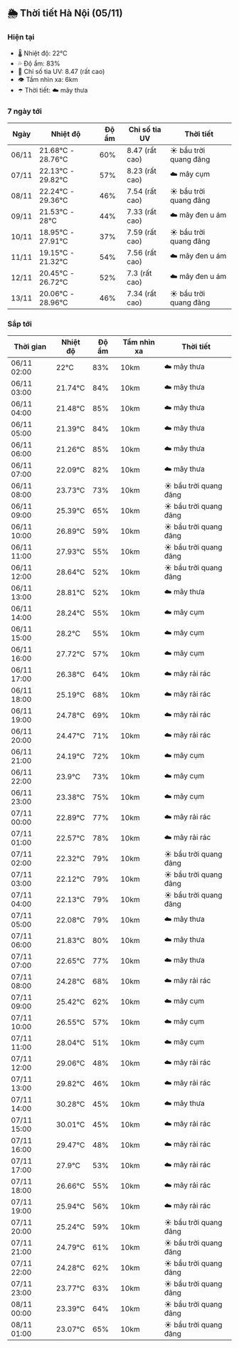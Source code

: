 ## 🌦️ Thời tiết Hà Nội (05/11)

### Hiện tại

- 🌡️ Nhiệt độ: 22℃
- 💦 Độ ẩm: 83%
- 🌟 Chỉ số tia UV: 8.47 (rất cao)
- 👁️ Tầm nhìn xa: 6km
- ☂️ Thời tiết: ☁️ mây thưa

### 7 ngày tới

| Ngày | Nhiệt độ | Độ ẩm | Chỉ số tia UV | Thời tiết |
| --- | --- | --- | --- | --- |
| 06/11 | 21.68℃ - 28.76℃ | 60% | 8.47 (rất cao) | ☀️ bầu trời quang đãng |
| 07/11 | 22.13℃ - 29.82℃ | 57% | 8.23 (rất cao) | ☁️ mây cụm |
| 08/11 | 22.24℃ - 29.36℃ | 46% | 7.54 (rất cao) | ☀️ bầu trời quang đãng |
| 09/11 | 21.53℃ - 28℃ | 44% | 7.33 (rất cao) | ☁️ mây đen u ám |
| 10/11 | 18.95℃ - 27.91℃ | 37% | 7.59 (rất cao) | ☀️ bầu trời quang đãng |
| 11/11 | 19.15℃ - 21.32℃ | 54% | 7.56 (rất cao) | ☁️ mây đen u ám |
| 12/11 | 20.45℃ - 26.72℃ | 52% | 7.3 (rất cao) | ☁️ mây đen u ám |
| 13/11 | 20.06℃ - 28.96℃ | 46% | 7.34 (rất cao) | ☀️ bầu trời quang đãng |

### Sắp tới

| Thời gian | Nhiệt độ | Độ ẩm | Tầm nhìn xa | Thời tiết |
| --- | --- | --- | --- | --- |
| 06/11 02:00 | 22℃ | 83% | 10km | ☁️ mây thưa |
| 06/11 03:00 | 21.74℃ | 84% | 10km | ☁️ mây thưa |
| 06/11 04:00 | 21.48℃ | 85% | 10km | ☁️ mây thưa |
| 06/11 05:00 | 21.39℃ | 84% | 10km | ☁️ mây thưa |
| 06/11 06:00 | 21.26℃ | 85% | 10km | ☁️ mây thưa |
| 06/11 07:00 | 22.09℃ | 82% | 10km | ☁️ mây thưa |
| 06/11 08:00 | 23.73℃ | 73% | 10km | ☀️ bầu trời quang đãng |
| 06/11 09:00 | 25.39℃ | 65% | 10km | ☀️ bầu trời quang đãng |
| 06/11 10:00 | 26.89℃ | 59% | 10km | ☀️ bầu trời quang đãng |
| 06/11 11:00 | 27.93℃ | 55% | 10km | ☀️ bầu trời quang đãng |
| 06/11 12:00 | 28.64℃ | 52% | 10km | ☀️ bầu trời quang đãng |
| 06/11 13:00 | 28.81℃ | 52% | 10km | ☁️ mây thưa |
| 06/11 14:00 | 28.24℃ | 55% | 10km | ☁️ mây cụm |
| 06/11 15:00 | 28.2℃ | 55% | 10km | ☁️ mây cụm |
| 06/11 16:00 | 27.72℃ | 57% | 10km | ☁️ mây cụm |
| 06/11 17:00 | 26.38℃ | 64% | 10km | ☁️ mây rải rác |
| 06/11 18:00 | 25.19℃ | 68% | 10km | ☁️ mây rải rác |
| 06/11 19:00 | 24.78℃ | 69% | 10km | ☁️ mây rải rác |
| 06/11 20:00 | 24.47℃ | 71% | 10km | ☁️ mây rải rác |
| 06/11 21:00 | 24.19℃ | 72% | 10km | ☁️ mây cụm |
| 06/11 22:00 | 23.9℃ | 73% | 10km | ☁️ mây cụm |
| 06/11 23:00 | 23.38℃ | 75% | 10km | ☁️ mây cụm |
| 07/11 00:00 | 22.89℃ | 77% | 10km | ☁️ mây rải rác |
| 07/11 01:00 | 22.57℃ | 78% | 10km | ☁️ mây rải rác |
| 07/11 02:00 | 22.32℃ | 79% | 10km | ☀️ bầu trời quang đãng |
| 07/11 03:00 | 22.12℃ | 79% | 10km | ☀️ bầu trời quang đãng |
| 07/11 04:00 | 22.13℃ | 79% | 10km | ☀️ bầu trời quang đãng |
| 07/11 05:00 | 22.08℃ | 79% | 10km | ☁️ mây thưa |
| 07/11 06:00 | 21.83℃ | 80% | 10km | ☁️ mây thưa |
| 07/11 07:00 | 22.65℃ | 77% | 10km | ☁️ mây thưa |
| 07/11 08:00 | 24.28℃ | 68% | 10km | ☁️ mây rải rác |
| 07/11 09:00 | 25.42℃ | 62% | 10km | ☁️ mây cụm |
| 07/11 10:00 | 26.55℃ | 57% | 10km | ☁️ mây cụm |
| 07/11 11:00 | 28.04℃ | 51% | 10km | ☁️ mây cụm |
| 07/11 12:00 | 29.06℃ | 48% | 10km | ☁️ mây rải rác |
| 07/11 13:00 | 29.82℃ | 46% | 10km | ☁️ mây rải rác |
| 07/11 14:00 | 30.28℃ | 45% | 10km | ☁️ mây thưa |
| 07/11 15:00 | 30.01℃ | 45% | 10km | ☁️ mây rải rác |
| 07/11 16:00 | 29.47℃ | 48% | 10km | ☁️ mây rải rác |
| 07/11 17:00 | 27.9℃ | 53% | 10km | ☁️ mây rải rác |
| 07/11 18:00 | 26.66℃ | 55% | 10km | ☁️ mây rải rác |
| 07/11 19:00 | 25.94℃ | 56% | 10km | ☁️ mây rải rác |
| 07/11 20:00 | 25.24℃ | 59% | 10km | ☀️ bầu trời quang đãng |
| 07/11 21:00 | 24.79℃ | 61% | 10km | ☀️ bầu trời quang đãng |
| 07/11 22:00 | 24.28℃ | 62% | 10km | ☀️ bầu trời quang đãng |
| 07/11 23:00 | 23.77℃ | 63% | 10km | ☀️ bầu trời quang đãng |
| 08/11 00:00 | 23.39℃ | 64% | 10km | ☀️ bầu trời quang đãng |
| 08/11 01:00 | 23.07℃ | 65% | 10km | ☀️ bầu trời quang đãng |
